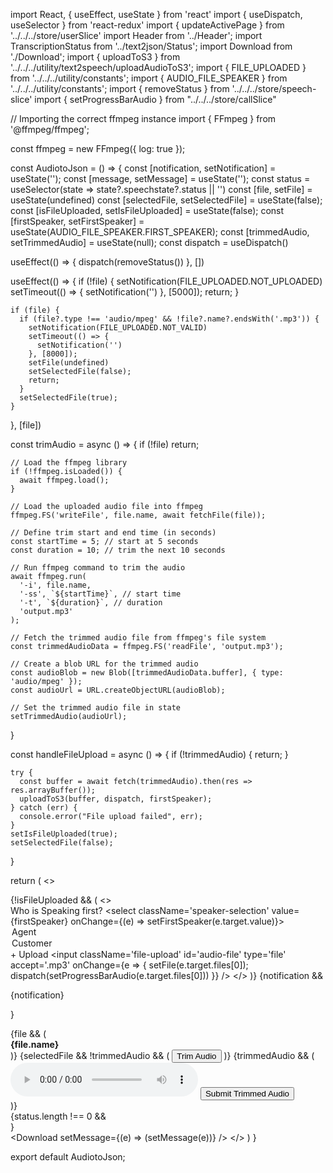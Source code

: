 import React, { useEffect, useState } from 'react'
import { useDispatch, useSelector } from 'react-redux'
import { updateActivePage } from '../../../store/userSlice'
import Header from '../Header';
import TranscriptionStatus from '../text2json/Status';
import Download from './Download';
import { uploadToS3 } from '../../../utility/text2speech/uploadAudioToS3';
import { FILE_UPLOADED } from '../../../utility/constants';
import { AUDIO_FILE_SPEAKER } from '../../../utility/constants';
import { removeStatus } from '../../../store/speech-slice'
import { setProgressBarAudio } from "../../../store/callSlice"

// Importing the correct ffmpeg instance
import { FFmpeg } from '@ffmpeg/ffmpeg';

const ffmpeg = new FFmpeg({ log: true });

const AudiotoJson = () => {
  const [notification, setNotification] = useState('');
  const [message, setMessage] = useState('');
  const status = useSelector(state => state?.speechstate?.status || '')
  const [file, setFile] = useState(undefined)
  const [selectedFile, setSelectedFile] = useState(false);
  const [isFileUploaded, setIsFileUploaded] = useState(false);
  const [firstSpeaker, setFirstSpeaker] = useState(AUDIO_FILE_SPEAKER.FIRST_SPEAKER);
  const [trimmedAudio, setTrimmedAudio] = useState(null);
  const dispatch = useDispatch()

  useEffect(() => {
    dispatch(removeStatus())
  }, [])

  useEffect(() => {
    if (!file) {
      setNotification(FILE_UPLOADED.NOT_UPLOADED)
      setTimeout(() => {
        setNotification('')
      }, [5000]);
      return;
    }

    if (file) {
      if (file?.type !== 'audio/mpeg' && !file?.name?.endsWith('.mp3')) {
        setNotification(FILE_UPLOADED.NOT_VALID)
        setTimeout(() => {
          setNotification('')
        }, [8000]);
        setFile(undefined)
        setSelectedFile(false);
        return;
      }
      setSelectedFile(true);
    }
  }, [file])

  const trimAudio = async () => {
    if (!file) return;

    // Load the ffmpeg library
    if (!ffmpeg.isLoaded()) {
      await ffmpeg.load();
    }

    // Load the uploaded audio file into ffmpeg
    ffmpeg.FS('writeFile', file.name, await fetchFile(file));

    // Define trim start and end time (in seconds)
    const startTime = 5; // start at 5 seconds
    const duration = 10; // trim the next 10 seconds

    // Run ffmpeg command to trim the audio
    await ffmpeg.run(
      '-i', file.name, 
      '-ss', `${startTime}`, // start time
      '-t', `${duration}`, // duration
      'output.mp3'
    );

    // Fetch the trimmed audio file from ffmpeg's file system
    const trimmedAudioData = ffmpeg.FS('readFile', 'output.mp3');

    // Create a blob URL for the trimmed audio
    const audioBlob = new Blob([trimmedAudioData.buffer], { type: 'audio/mpeg' });
    const audioUrl = URL.createObjectURL(audioBlob);

    // Set the trimmed audio file in state
    setTrimmedAudio(audioUrl);
  }

  const handleFileUpload = async () => {
    if (!trimmedAudio) {
      return;
    }

    try {
      const buffer = await fetch(trimmedAudio).then(res => res.arrayBuffer());
      uploadToS3(buffer, dispatch, firstSpeaker);
    } catch (err) {
      console.error("File upload failed", err);
    }
    setIsFileUploaded(true);
    setSelectedFile(false);
  }

  return (
    <>
      <div className="container">
        <div className='main-body-container'>
          <form className='upload-body-container'>
            {!isFileUploaded && (
              <>
                <div className="speaker-selection-container1">
                  <label htmlFor="">Who is Speaking first?</label>
                  <select className='speaker-selection'
                    value={firstSpeaker}
                    onChange={(e) => setFirstSpeaker(e.target.value)}>
                    <option value='Agent'>Agent</option>
                    <option value='Customer'>Customer</option>
                  </select>
                </div>
                <label htmlFor='audio-file' className='upload-btn1 tab btn-active'>+ Upload</label>
                <input className='file-upload' id='audio-file' type='file' accept='.mp3' onChange={e => { setFile(e.target.files[0]); dispatch(setProgressBarAudio(e.target.files[0])) }} />
              </>
            )}
            {notification && <p className='file-notification'>{notification}</p>}
          </form>
          <div className="uploading-files-container">
            {file && (
              <div className="uploaded-file-details">
                <span><strong>{file.name}</strong></span>
              </div>
            )}
            {selectedFile && !trimmedAudio && (
              <button className='submit-btn' onClick={trimAudio}>Trim Audio</button>
            )}
            {trimmedAudio && (
              <div>
                <audio controls src={trimmedAudio}></audio>
                <button className='submit-btn' onClick={handleFileUpload}>Submit Trimmed Audio</button>
              </div>
            )}
          </div>
          {status.length !== 0 && <div className='upload-body-child'>
            <TranscriptionStatus message={message} />
          </div>}
        </div>
      </div>
      <Download setMessage={(e) => (setMessage(e))} />
    </>
  )
}

export default AudiotoJson;
